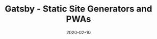 ---
title: Gatsby - Static Site Generators and PWAs
date: "2020-02-10"
template: "post"
draft: false
slug: "gatsby-static-site-generators"
category: "Development"
tags:
  - "Web"
  - "Javascript"
description: "Insights learned from exploring Gatsby and site optimization"
# socialImage: "/media/image-2.jpg"
---